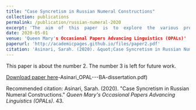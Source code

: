 ```yaml
---
title: "Case Syncretism in Russian Numeral Constructions"
collection: publications
permalink: /publication/russian-numeral-2020
excerpt: 'The  aim  of  this  paper  is  to  explore  the  various  problems  which  arise  in  Russian numeral  constructions,  focusing  on  the  peculiar  case  patterns  following  the  lower numerals  2,  3,  and  4.  After  these  numerals,  nouns  realize  what  looks  like  genitive singular morphology. However, this morphological realization is inconsistent, notably in accusative environments and lexical case environments. To explain these patterns, I propose  that  Russian  lower  numerals  co-occur  with  paucal  number,  and  not  what  is traditionallyseen  as  singular  morphology.  While  the  idea  of  paucal  number  in Russian  is  not  necessarily  novel,  previous  analyses  of  paucal  number  identify  these basic patterns as instances of nominative paucal morphology (Bailyn & Nevins 2008, Rakhlin 2003). I argue that what we are seeing is paucal number with default genitive case (cf. Pesetsky 2013).'
date: 2020-05-01
venue: 'Queen Mary's Occasional Papers Advancing Linguistics (OPALs)'
paperurl: 'http://academicpages.github.io/files/paper2.pdf'
citation: 'Asinari, Sarah. (2020). &quot;Case Syncretism in Russian Numeral Constructions.&quot; <i>Queen Mary's Occasional Papers Advancing Linguistics (OPALs)</i>. 43.'
---
```

This paper is about the number 2. The number 3 is left for future work.

[Download paper here](https://www.qmul.ac.uk/sllf/media/sllf-new/department-of-linguistics/documents/43)-Asinari_OPAL---BA-dissertation.pdf)

Recommended citation: Asinari, Sarah. (2020). &quot;Case Syncretism in Russian Numeral Constructions.&quot; <i>Queen Mary's Occasional Papers Advancing Linguistics (OPALs)</i>. 43.

